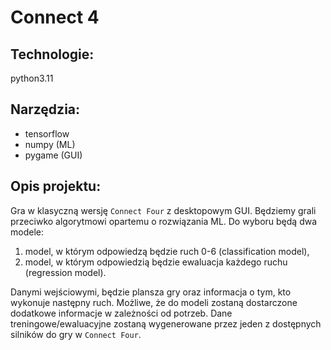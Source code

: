 # Connect 4

## Technologie:
python3.11
## Narzędzia:
- tensorflow
- numpy (ML)
- pygame (GUI)
## Opis projektu:
Gra w klasyczną wersję `Connect Four` z desktopowym GUI. Będziemy grali przeciwko algorytmowi opartemu o rozwiązania ML. Do wyboru będą dwa modele:
1. model, w którym odpowiedzą będzie ruch 0-6 (classification model),
2. model, w którym odpowiedzią będzie ewaluacja każdego ruchu (regression model).

Danymi wejściowymi, będzie plansza gry oraz informacja o tym, kto wykonuje następny ruch. Możliwe, że do modeli zostaną dostarczone dodatkowe informacje w zależności od potrzeb.
Dane treningowe/ewaluacyjne zostaną wygenerowane przez jeden z dostępnych silników do gry w `Connect Four`.
